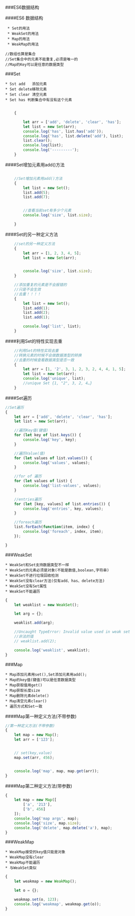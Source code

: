 ###ES6数据结构


 ####ES6 数据结构
 
     * Set的用法
     * WeakSet的用法
     * Map的用法
     * WeakMap的用法

    //数组也算是集合
    //Set集合中的元素不能重复,必须是唯一的
    //Map的Key可以是任意的数据类型

###Set

    * Sst add   添加元素
    * Set delete移除元素
    * Set clear 清空元素
    * Set has 判断集合中有没有这个元素

```js

    {

        let arr = ['add', 'delete', 'clear', 'has'];
        let list = new Set(arr);
        console.log('has', list.has('add'));
        console.log('has', list.delete('add'), list);
        list.clear();
        console.log(list);
        console.log('---------');
    }

```


####Set增加元素用add()方法

```js

    //Set增加元素用add()方法
    {
        let list = new Set();
        list.add(5);
        list.add(7);


        //查看当前set有多少个元素
        console.log('size', list.size);

    }
```
####Set的另一种定义方法
```js
    //set的另一种定义方法
    {
        let arr = [1, 2, 3, 4, 5];
        let list = new Set(arr);


        console.log('size', list.size);
    }

    //添加重复的元素是不会报错的
    //只是不会生效
    //去重！！！！
    {
        let list = new Set();
        list.add(1);
        list.add(2);
        list.add(1);

        console.log('list', list);
    }

```

####利用Set的特性实现去重

```js
    //利用Set的特性实现去重
    //转换元素的时候不会做数据类型的转换
    //去重的时候查看数据类型是否一致
    {
        let arr = [1, '2', 3, 1, 2, 3, 2, 4, 4, 1, 5];
        let list = new Set(arr);
        console.log('unique', list);
        //unique Set {1, "2", 3, 2, 4…}
    }

```



####Set遍历
```js
//Set遍历
{
    let arr = ['add', 'delete', 'clear', 'has'];
    let list = new Set(arr);

    //遍历Key值(键值)
    for (let key of list.keys()) {
        console.log('key', key);
    }

    //遍历Value(值)
    for (let values of list.values()) {
        console.log('values', values);
    }

    //for of 遍历
    for (let values of list) {
        console.log('list-values', values);
    }

    //entries遍历
    for (let [key, values] of list.entries()) {
        console.log('entries', key, values);
    }

    //foreach遍历
    list.forEach(function(item, index) {
        console.log('foreach', index, item);
    });

}

```


###WeakSet

    * WeakSet和Set支持数据类型不一样
    * WeakSet的元素必须是对象(不能是数值,boolean,字符串)
    * WeakSet不进行垃圾回收检测
    * WeakSet没有clear方法(仅有add、has、delete方法)
    * WeakSet没有Set属性
    * WeakSet不能遍历

```js
{
    let weaklist = new WeakSet();

    let arg = {};

    weaklist.add(arg);

    //Uncaught TypeError: Invalid value used in weak set
    //非法的值
    // weaklist.add(2);

    console.log('weaklist', weaklist);
}
```


###Map


    * Map添加元素用set(),Set添加元素用add();
    * Map的key值(键值)可以是任意数据类型
    * Map获取值用get()
    * Map获取长度size
    * Map删除元素delete()
    * Map清空元素clear()
    * 遍历方式和Set一致


####Map第一种定义方法(不带参数)

```js
//第一种定义方法(不带参数)
{
    let map = new Map();
    let arr = ['123'];


    // set(key,value)
    map.set(arr, 456);


    console.log('map', map, map.get(arr));
}

```
####Map第二种定义方法(带参数)

```js
{
    let map = new Map([
        ['a', '213'],
        ['b', 456]
    ]);
    console.log('map args', map);
    console.log('size', map.size);
    console.log('delete', map.delete('a'), map);
}
```

###WeakMap

    * WeakMap接受的key值只能是对象
    * WeakMap没有clear
    * WeakMap不能遍历
    * 与WeakSet类似


```js
{
    let weakmap = new WeakMap();

    let o = {};

    weakmap.set(o, 123);
    console.log('weakmap', weakmap.get(o));
}

```


